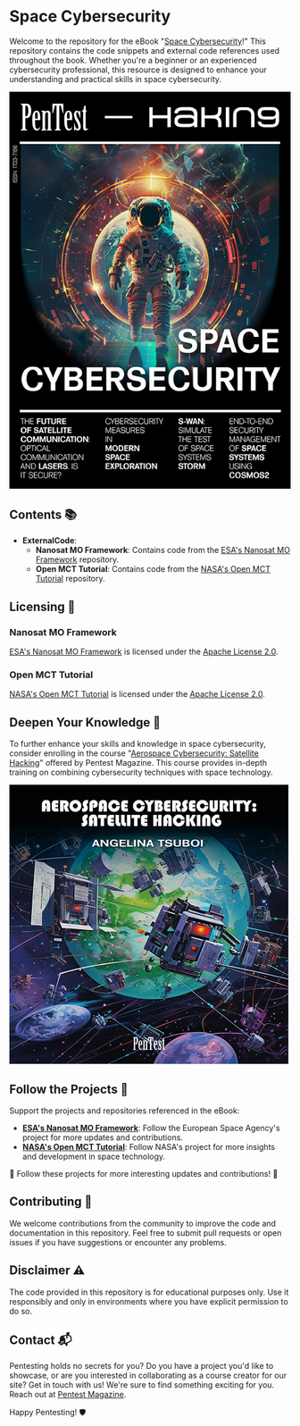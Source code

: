 # Space Cybersecurity

Welcome to the repository for the eBook "[Space Cybersecurity](https://pentestmag.com/product/space-cybersecurity/)!" This repository contains the code snippets and external code references used throughout the book. Whether you're a beginner or an experienced cybersecurity professional, this resource is designed to enhance your understanding and practical skills in space cybersecurity.

![Space Cybersecurity Cover](./images/okladka.jpg)

## Contents 📚

- **ExternalCode**:
  - **Nanosat MO Framework**: Contains code from the [ESA's Nanosat MO Framework](https://github.com/esa/nanosat-mo-framework) repository.
  - **Open MCT Tutorial**: Contains code from the [NASA's Open MCT Tutorial](https://github.com/nasa/openmct-tutorial/tree/part-b-step-1/example-server) repository.

## Licensing 📜

### Nanosat MO Framework
[ESA's Nanosat MO Framework](https://github.com/esa/nanosat-mo-framework) is licensed under the [Apache License 2.0](https://opensource.org/licenses/Apache-2.0).

### Open MCT Tutorial
[NASA's Open MCT Tutorial](https://github.com/nasa/openmct-tutorial/tree/part-b-step-1/example-server) is licensed under the [Apache License 2.0](https://opensource.org/licenses/Apache-2.0).

## Deepen Your Knowledge 📖

To further enhance your skills and knowledge in space cybersecurity, consider enrolling in the course "[Aerospace Cybersecurity: Satellite Hacking](https://pentestmag.com/course/aerospace-cybersecurity-satellite-hacking-w53/)" offered by Pentest Magazine. This course provides in-depth training on combining cybersecurity techniques with space technology.

![Aerial Assault Cover](./images/okladka2.jpg)

## Follow the Projects 👥

Support the projects and repositories referenced in the eBook:
- **[ESA's Nanosat MO Framework](https://github.com/esa/nanosat-mo-framework)**: Follow the European Space Agency's project for more updates and contributions.
- **[NASA's Open MCT Tutorial](https://github.com/nasa/openmct-tutorial/tree/part-b-step-1/example-server)**: Follow NASA's project for more insights and development in space technology.

🎉 Follow these projects for more interesting updates and contributions! 🎉

## Contributing 🤝

We welcome contributions from the community to improve the code and documentation in this repository. Feel free to submit pull requests or open issues if you have suggestions or encounter any problems.

## Disclaimer ⚠️

The code provided in this repository is for educational purposes only. Use it responsibly and only in environments where you have explicit permission to do so.

## Contact 📬

Pentesting holds no secrets for you? Do you have a project you'd like to showcase, or are you interested in collaborating as a course creator for our site? Get in touch with us! We're sure to find something exciting for you. Reach out at [Pentest Magazine](https://pentestmag.com/contact/).

Happy Pentesting! 🛡️
